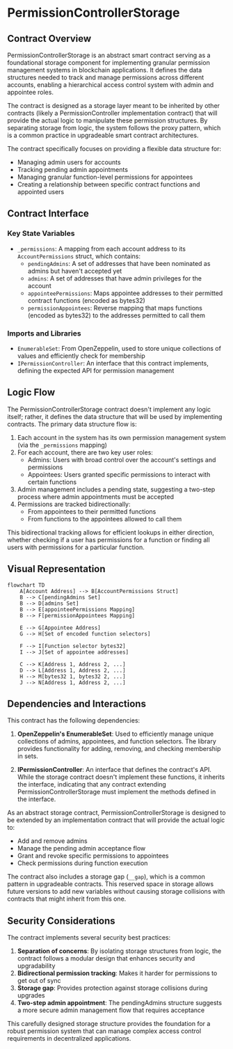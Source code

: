 # PermissionControllerStorage

## Contract Overview

PermissionControllerStorage is an abstract smart contract serving as a foundational storage component for implementing granular permission management systems in blockchain applications. It defines the data structures needed to track and manage permissions across different accounts, enabling a hierarchical access control system with admin and appointee roles. 

The contract is designed as a storage layer meant to be inherited by other contracts (likely a PermissionController implementation contract) that will provide the actual logic to manipulate these permission structures. By separating storage from logic, the system follows the proxy pattern, which is a common practice in upgradeable smart contract architectures.

The contract specifically focuses on providing a flexible data structure for:
- Managing admin users for accounts
- Tracking pending admin appointments
- Managing granular function-level permissions for appointees
- Creating a relationship between specific contract functions and appointed users

## Contract Interface

### Key State Variables

- `_permissions`: A mapping from each account address to its `AccountPermissions` struct, which contains:
  - `pendingAdmins`: A set of addresses that have been nominated as admins but haven't accepted yet
  - `admins`: A set of addresses that have admin privileges for the account
  - `appointeePermissions`: Maps appointee addresses to their permitted contract functions (encoded as bytes32)
  - `permissionAppointees`: Reverse mapping that maps functions (encoded as bytes32) to the addresses permitted to call them

### Imports and Libraries

- `EnumerableSet`: From OpenZeppelin, used to store unique collections of values and efficiently check for membership
- `IPermissionController`: An interface that this contract implements, defining the expected API for permission management

## Logic Flow

The PermissionControllerStorage contract doesn't implement any logic itself; rather, it defines the data structure that will be used by implementing contracts. The primary data structure flow is:

1. Each account in the system has its own permission management system (via the `_permissions` mapping)
2. For each account, there are two key user roles:
   - Admins: Users with broad control over the account's settings and permissions
   - Appointees: Users granted specific permissions to interact with certain functions
3. Admin management includes a pending state, suggesting a two-step process where admin appointments must be accepted
4. Permissions are tracked bidirectionally:
   - From appointees to their permitted functions
   - From functions to the appointees allowed to call them

This bidirectional tracking allows for efficient lookups in either direction, whether checking if a user has permissions for a function or finding all users with permissions for a particular function.

## Visual Representation

```mermaid
flowchart TD
    A[Account Address] --> B[AccountPermissions Struct]
    B --> C[pendingAdmins Set]
    B --> D[admins Set]
    B --> E[appointeePermissions Mapping]
    B --> F[permissionAppointees Mapping]
    
    E --> G[Appointee Address]
    G --> H[Set of encoded function selectors]
    
    F --> I[Function selector bytes32]
    I --> J[Set of appointee addresses]
    
    C --> K[Address 1, Address 2, ...]
    D --> L[Address 1, Address 2, ...]
    H --> M[bytes32 1, bytes32 2, ...]
    J --> N[Address 1, Address 2, ...]
```

## Dependencies and Interactions

This contract has the following dependencies:

1. **OpenZeppelin's EnumerableSet**: Used to efficiently manage unique collections of admins, appointees, and function selectors. The library provides functionality for adding, removing, and checking membership in sets.

2. **IPermissionController**: An interface that defines the contract's API. While the storage contract doesn't implement these functions, it inherits the interface, indicating that any contract extending PermissionControllerStorage must implement the methods defined in the interface.

As an abstract storage contract, PermissionControllerStorage is designed to be extended by an implementation contract that will provide the actual logic to:
- Add and remove admins
- Manage the pending admin acceptance flow
- Grant and revoke specific permissions to appointees
- Check permissions during function execution

The contract also includes a storage gap (`__gap`), which is a common pattern in upgradeable contracts. This reserved space in storage allows future versions to add new variables without causing storage collisions with contracts that might inherit from this one.

## Security Considerations

The contract implements several security best practices:
1. **Separation of concerns**: By isolating storage structures from logic, the contract follows a modular design that enhances security and upgradability
2. **Bidirectional permission tracking**: Makes it harder for permissions to get out of sync
3. **Storage gap**: Provides protection against storage collisions during upgrades
4. **Two-step admin appointment**: The pendingAdmins structure suggests a more secure admin management flow that requires acceptance

This carefully designed storage structure provides the foundation for a robust permission system that can manage complex access control requirements in decentralized applications.